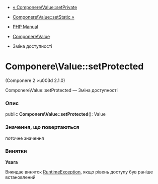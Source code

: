 - [« Componere\Value::setPrivate](componere-value.setprivate.md)
- [Componere\Value::setStatic »](componere-value.setstatic.md)

- [PHP Manual](index.md)
- [Componere\Value](class.componere-value.md)
- Зміна доступності

# Componere\Value::setProtected

(Componere 2 \>u003d 2.1.0)

Componere\Value::setProtected — Зміна доступності

### Опис

public **Componere\Value::setProtected**(): Value

### Значення, що повертаються

поточне значення

### Винятки

**Увага**

Викидає виняток [RuntimeException](class.runtimeexception.md),
якщо рівень доступу був раніше встановлений
